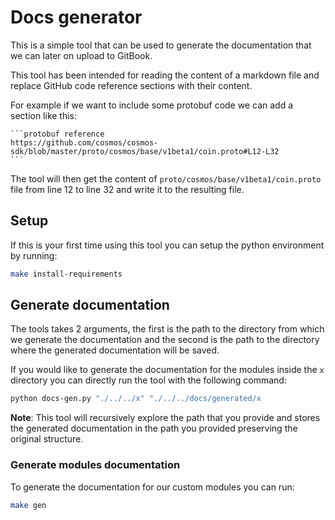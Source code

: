# Docs generator

This is a simple tool that can be used to generate the documentation that we can later on 
upload to GitBook.

This tool has been intended for reading the content of a markdown file and replace 
GitHub code reference sections with their content.  

For example if we want to include some protobuf code we can add a section like this:
````
```protobuf reference
https://github.com/cosmos/cosmos-sdk/blob/master/proto/cosmos/base/v1beta1/coin.proto#L12-L32
```
````
The tool will then get the content of `proto/cosmos/base/v1beta1/coin.proto` file from line 12 
to line 32 and write it to the resulting file.

## Setup

If this is your first time using this tool you can setup the python environment 
by running:

```bash
make install-requirements
```

## Generate documentation

The tools takes 2 arguments, the first is the path to the directory from which 
we generate the documentation and the second is the path to the directory where
the generated documentation will be saved.  

If you would like to generate the documentation for the modules inside the `x` directory
you can directly run the tool with the following command:

```bash
python docs-gen.py "./../../x" "./../../docs/generated/x
```

**Note**: This  tool will recursively explore the path that you provide and
stores the generated documentation in the path you provided preserving the original structure.  

### Generate modules documentation

To generate the documentation for our custom modules you can run:

```bash
make gen
```




